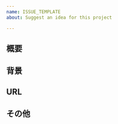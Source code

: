 ```yaml
---
name: ISSUE_TEMPLATE
about: Suggest an idea for this project

---
```


## 概要

## 背景

## URL

## その他
